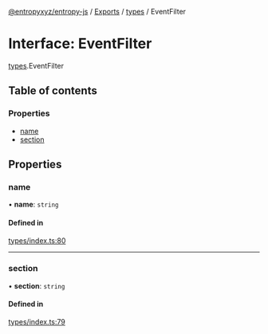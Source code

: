 [@entropyxyz/entropy-js](../README.md) / [Exports](../modules.md) / [types](../modules/types.md) / EventFilter

# Interface: EventFilter

[types](../modules/types.md).EventFilter

## Table of contents

### Properties

- [name](types.EventFilter.md#name)
- [section](types.EventFilter.md#section)

## Properties

### name

• **name**: `string`

#### Defined in

[types/index.ts:80](https://github.com/entropyxyz/entropy-js/blob/b4c1b9b/src/types/index.ts#L80)

___

### section

• **section**: `string`

#### Defined in

[types/index.ts:79](https://github.com/entropyxyz/entropy-js/blob/b4c1b9b/src/types/index.ts#L79)
